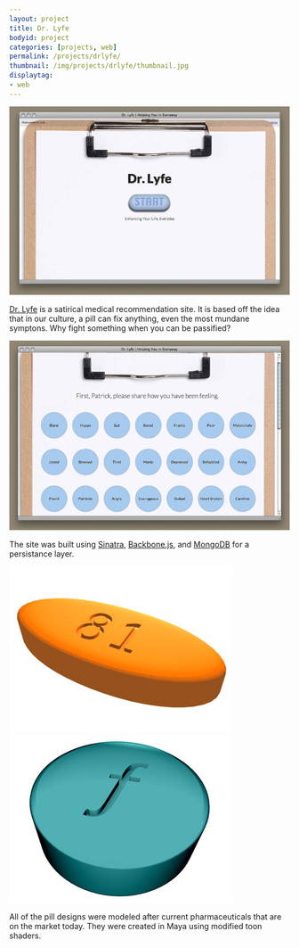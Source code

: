 ```yaml
---
layout: project
title: Dr. Lyfe
bodyid: project
categories: [projects, web]
permalink: /projects/drlyfe/
thumbnail: /img/projects/drlyfe/thumbnail.jpg
displaytag:
- web
---
```


<a href="http://www.drlyfe.cgrune.com" title="Dr. Lyfe" target="_blank"><img class="large" src="/img/projects/drlyfe/home_page.jpg" alt="Home
Page" /></a>

<a href="http://www.drlyfe.cgrune.com" title="Dr. Lyfe" target="_blank">Dr. Lyfe</a> is a satirical medical recommendation site. It is based off the
idea that in our culture, a pill can fix anything, even the most
mundane symptons. Why fight something when you can be passified?

<img class="large" src="/img/projects/drlyfe/feelings_page.jpg"
alt="Feelings Page" />

The site was built using <a href="http://www.sinatrarb.com/" title="Sinatra" target="_blank">Sinatra</a>, <a href="http://documentcloud.github.com/backbone/" title="Backbone.js" target="_blank">Backbone.js</a>, and <a href="http://www.mongodb.org/" title="Mongo DB" target="_blank">MongoDB</a> for a persistance layer.

<div class="img-container clearfix">
  <img class="small left" src="/img/projects/drlyfe/pill_example_1.jpg"
  title="Pill Example" />
  <img class="small right" src="/img/projects/drlyfe/pill_example_2.jpg"
  title="Pill Example" />
</div>

All of the pill designs were modeled after current pharmaceuticals that
are on the market today. They were created in Maya using modified toon
shaders.
